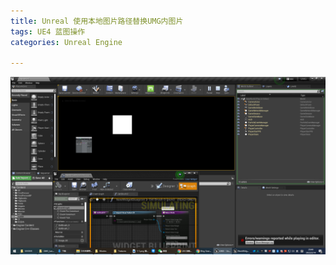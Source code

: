 ```yaml
---
title: Unreal 使用本地图片路径替换UMG内图片
tags: UE4 蓝图操作
categories: Unreal Engine

---
```


![](/assets/img/umg-image.png)

